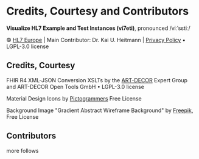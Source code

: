 # Credits, Courtesy and Contributors
**Visualize HL7 Example and Test Instances (vi7eti)**, pronounced /viːˈsɛtiː/

© [HL7 Europe](https://hl7europe.org) | Main Contributor: Dr. Kai U. Heitmann | [Privacy Policy](https://hl7europe.eu/privacy-policy-for-hl7-europe/) • LGPL-3.0 license

## Credits, Courtesy

FHIR R4 XML-JSON Conversion XSLTs by the [ART-DECOR](https://art-decor.org/) Expert Group and ART-DECOR Open Tools GmbH • LGPL-3.0 license

Material Design Icons by [Pictogrammers](https://pictogrammers.com/) Free License

Background Image "Gradient Abstract Wireframe Background" by [Freepik](https://www.freepik.com), Free License

## Contributors

more follows
